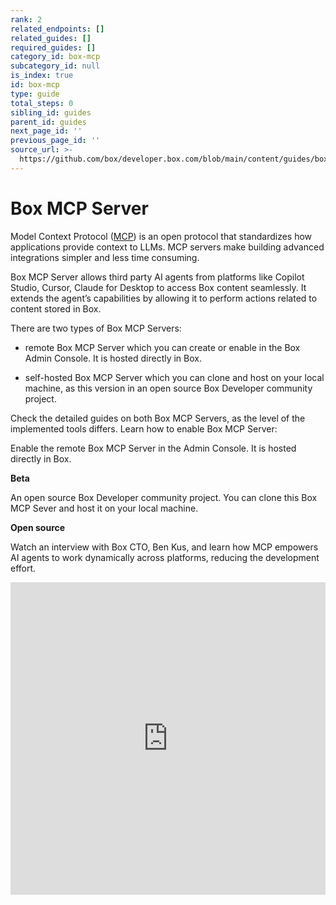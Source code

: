 ```yaml
---
rank: 2
related_endpoints: []
related_guides: []
required_guides: []
category_id: box-mcp
subcategory_id: null
is_index: true
id: box-mcp
type: guide
total_steps: 0
sibling_id: guides
parent_id: guides
next_page_id: ''
previous_page_id: ''
source_url: >-
  https://github.com/box/developer.box.com/blob/main/content/guides/box-mcp/index.md
---
```

# Box MCP Server

Model Context Protocol ([MCP](https://modelcontextprotocol.io/introduction)) is an open protocol that standardizes how applications provide context to LLMs. MCP servers make building advanced integrations simpler and less time consuming.

Box MCP Server allows third party AI agents from platforms like Copilot Studio, Cursor, Claude for Desktop to access Box content seamlessly. It extends the agent’s capabilities by allowing it to perform actions related to content stored in Box.

There are two types of Box MCP Servers:

- remote Box MCP Server which you can create or enable in the Box Admin Console. It is hosted directly in Box.
<!--alex ignore-->

- self-hosted Box MCP Server which you can clone and host on your local machine, as this version in an open source Box Developer community project.
<!--alex enable-->

Check the detailed guides on both Box MCP Servers, as the level of the implemented tools differs. Learn how to enable Box MCP Server:

<TileGrid rows="2">

<Tile type="mcp" title="Remote Box MCP Server" href="/guides/box-mcp/remote">

Enable the remote Box MCP Server in the Admin Console. It is hosted directly in Box.
<div>

<strong style="background-color: #e1ffe7">

Beta

</strong>

</div>

</Tile>

<Tile type="mcp" title="Self-hosted Box MCP Server" href="/guides/box-mcp/self-hosted">

An open source Box Developer community project. You can clone this Box MCP Sever and host it on your local machine.
<div>

<strong style="background-color: #e8e8e8">

Open source

</strong>

</div>

</Tile>

</TileGrid>

Watch an interview with Box CTO, Ben Kus, and learn how MCP empowers AI agents to work dynamically across platforms, reducing the development effort.

<iframe width="100%" height="500" src="https://www.youtube.com/embed/u_y5_y9JGg4?si=PY2__LklwsGWwiAD" title="MCP: The API standard that makes AI actionable for enterprises | Box AI Explainer Series EP4 with Ben Kus, Box CTO" frameborder="0" allow="accelerometer; clipboard-write; encrypted-media; gyroscope; picture-in-picture; web-share" referrerpolicy="strict-origin-when-cross-origin" allowfullscreen>

</iframe>